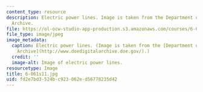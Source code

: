 ```yaml
---
content_type: resource
description: Electric power lines. Image is taken from the Department of Energy Digital
  Archive.
file: https://ol-ocw-studio-app-production.s3.amazonaws.com/courses/6-061-introduction-to-electric-power-systems-spring-2011/fd2e7bd3524bc923062ed56778235d42_6-061s11.jpg
file_type: image/jpeg
image_metadata:
  caption: Electric power lines. (Image is taken from the [Department of Energy Digital
    Archive](http://www.doedigitalarchive.doe.gov/).)
  credit: ''
  image-alt: Image of electric power lines.
resourcetype: Image
title: 6-061s11.jpg
uid: fd2e7bd3-524b-c923-062e-d56778235d42
---
```

